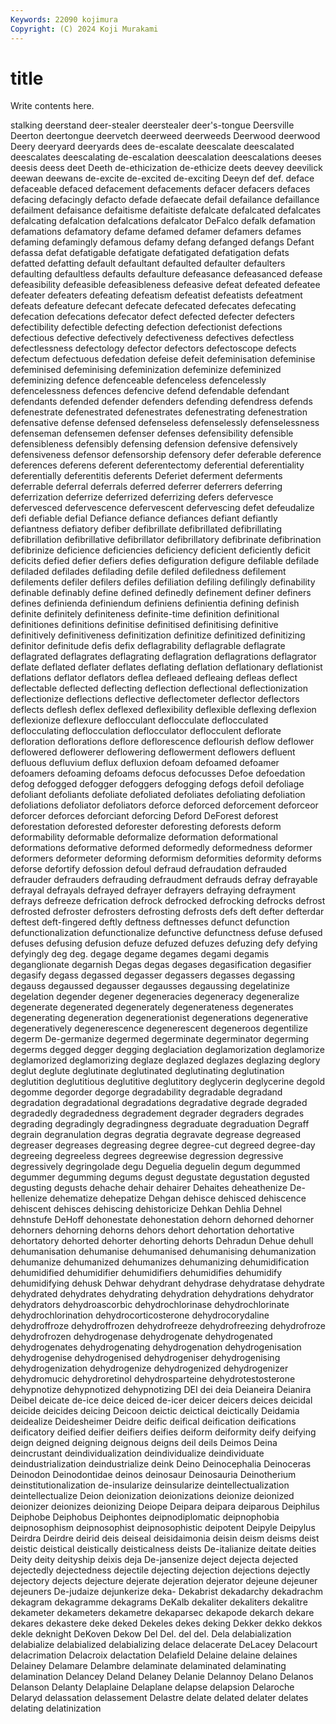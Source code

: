 ```yaml
---
Keywords: 22090 kojimura
Copyright: (C) 2024 Koji Murakami
---
```


# title

Write contents here.



stalking deerstand deer-stealer deerstealer deer's-tongue Deersville
Deerton deertongue deervetch deerweed deerweeds Deerwood deerwood Deery deeryard deeryards
dees de-escalate deescalate deescalated deescalates deescalating de-escalation deescalation deescalations deeses
deesis deess deet Deeth de-ethicization de-ethicize deets deevey deevilick deewan
deewans de-excite de-excited de-exciting Deeyn def def. deface defaceable defaced
defacement defacements defacer defacers defaces defacing defacingly defacto defade defaecate
defail defailance defaillance defailment defaisance defaitisme defaitiste defalcate defalcated defalcates
defalcating defalcation defalcations defalcator DeFalco defalk defamation defamations defamatory defame
defamed defamer defamers defames defaming defamingly defamous defamy defang defanged
defangs Defant defassa defat defatigable defatigate defatigated defatigation defats defatted
defatting default defaultant defaulted defaulter defaulters defaulting defaultless defaults defaulture
defeasance defeasanced defease defeasibility defeasible defeasibleness defeasive defeat defeated defeatee
defeater defeaters defeating defeatism defeatist defeatists defeatment defeats defeature defecant
defecate defecated defecates defecating defecation defecations defecator defect defected defecter
defecters defectibility defectible defecting defection defectionist defections defectious defective defectively
defectiveness defectives defectless defectlessness defectology defector defectors defectoscope defects defectum
defectuous defedation defeise defeit defeminisation defeminise defeminised defeminising defeminization defeminize
defeminized defeminizing defence defenceable defenceless defencelessly defencelessness defences defencive defend
defendable defendant defendants defended defender defenders defending defendress defends defenestrate
defenestrated defenestrates defenestrating defenestration defensative defense defensed defenseless defenselessly defenselessness
defenseman defensemen defenser defenses defensibility defensible defensibleness defensibly defensing defension
defensive defensively defensiveness defensor defensorship defensory defer deferable deference deferences
deferens deferent deferentectomy deferential deferentiality deferentially deferentitis deferents Deferiet deferment
deferments deferrable deferral deferrals deferred deferrer deferrers deferring deferrization deferrize
deferrized deferrizing defers defervesce defervesced defervescence defervescent defervescing defet defeudalize
defi defiable defial Defiance defiance defiances defiant defiantly defiantness defiatory
defiber defibrillate defibrillated defibrillating defibrillation defibrillative defibrillator defibrillatory defibrinate defibrination
defibrinize deficience deficiencies deficiency deficient deficiently deficit deficits defied defier
defiers defies defiguration defigure defilable defilade defiladed defilades defilading defile
defiled defiledness defilement defilements defiler defilers defiles defiliation defiling defilingly
definability definable definably define defined definedly definement definer definers defines
definienda definiendum definiens definientia defining definish definite definitely definiteness definite-time
definition definitional definitiones definitions definitise definitised definitising definitive definitively definitiveness
definitization definitize definitized definitizing definitor definitude defis defix deflagrability deflagrable
deflagrate deflagrated deflagrates deflagrating deflagration deflagrations deflagrator deflate deflated deflater
deflates deflating deflation deflationary deflationist deflations deflator deflators deflea defleaed
defleaing defleas deflect deflectable deflected deflecting deflection deflectional deflectionization deflectionize
deflections deflective deflectometer deflector deflectors deflects deflesh deflex deflexed deflexibility
deflexible deflexing deflexion deflexionize deflexure deflocculant deflocculate deflocculated deflocculating deflocculation
deflocculator deflocculent deflorate defloration deflorations deflore deflorescence deflourish deflow deflower
deflowered deflowerer deflowering deflowerment deflowers defluent defluous defluvium deflux defluxion
defoam defoamed defoamer defoamers defoaming defoams defocus defocusses Defoe defoedation
defog defogged defogger defoggers defogging defogs defoil defoliage defoliant defoliants
defoliate defoliated defoliates defoliating defoliation defoliations defoliator defoliators deforce deforced
deforcement deforceor deforcer deforces deforciant deforcing Deford DeForest deforest deforestation
deforested deforester deforesting deforests deform deformability deformable deformalize deformation deformational
deformations deformative deformed deformedly deformedness deformer deformers deformeter deforming deformism
deformities deformity deforms deforse defortify defossion defoul defraud defraudation defrauded
defrauder defrauders defrauding defraudment defrauds defray defrayable defrayal defrayals defrayed
defrayer defrayers defraying defrayment defrays defreeze defrication defrock defrocked defrocking
defrocks defrost defrosted defroster defrosters defrosting defrosts defs deft defter
defterdar deftest deft-fingered deftly deftness deftnesses defunct defunction defunctionalization defunctionalize
defunctive defunctness defuse defused defuses defusing defusion defuze defuzed defuzes
defuzing defy defying defyingly deg deg. degage degame degames degami
degamis deganglionate degarnish Degas degas degases degasification degasifier degasify degass
degassed degasser degassers degasses degassing degauss degaussed degausser degausses degaussing
degelatinize degelation degender degener degeneracies degeneracy degeneralize degenerate degenerated degenerately
degenerateness degenerates degenerating degeneration degenerationist degenerations degenerative degeneratively degenerescence degenerescent
degeneroos degentilize degerm De-germanize degermed degerminate degerminator degerming degerms degged
degger degging deglaciation deglamorization deglamorize deglamorized deglamorizing deglaze deglazed deglazes
deglazing deglory deglut deglute deglutinate deglutinated deglutinating deglutination deglutition deglutitious
deglutitive deglutitory deglycerin deglycerine degold degomme degorder degorge degradability degradable
degradand degradation degradational degradations degradative degrade degraded degradedly degradedness degradement
degrader degraders degrades degrading degradingly degradingness degraduate degraduation Degraff degrain
degranulation degras degratia degravate degrease degreased degreaser degreases degreasing degree
degree-cut degreed degree-day degreeing degreeless degrees degreewise degression degressive degressively
degringolade degu Deguelia deguelin degum degummed degummer degumming degums degust
degustate degustation degusted degusting degusts dehache dehair dehairer Dehaites deheathenize
De-hellenize dehematize dehepatize Dehgan dehisce dehisced dehiscence dehiscent dehisces dehiscing
dehistoricize Dehkan Dehlia Dehnel dehnstufe DeHoff dehonestate dehonestation dehorn dehorned
dehorner dehorners dehorning dehorns dehors dehort dehortation dehortative dehortatory dehorted
dehorter dehorting dehorts Dehradun Dehue dehull dehumanisation dehumanise dehumanised dehumanising
dehumanization dehumanize dehumanized dehumanizes dehumanizing dehumidification dehumidified dehumidifier dehumidifiers dehumidifies
dehumidify dehumidifying dehusk Dehwar dehydrant dehydrase dehydratase dehydrate dehydrated dehydrates
dehydrating dehydration dehydrations dehydrator dehydrators dehydroascorbic dehydrochlorinase dehydrochlorinate dehydrochlorination dehydrocorticosterone
dehydrocorydaline dehydroffroze dehydroffrozen dehydrofreeze dehydrofreezing dehydrofroze dehydrofrozen dehydrogenase dehydrogenate dehydrogenated
dehydrogenates dehydrogenating dehydrogenation dehydrogenisation dehydrogenise dehydrogenised dehydrogeniser dehydrogenising dehydrogenization dehydrogenize
dehydrogenized dehydrogenizer dehydromucic dehydroretinol dehydrosparteine dehydrotestosterone dehypnotize dehypnotized dehypnotizing DEI
dei deia Deianeira Deianira Deibel deicate de-ice deice deiced de-icer
deicer deicers deices deicidal deicide deicides deicing Deicoon deictic deictical
deictically Deidamia deidealize Deidesheimer Deidre deific deifical deification deifications deificatory
deified deifier deifiers deifies deiform deiformity deify deifying deign deigned
deigning deignous deigns deil deils Deimos Deina deincrustant deindividualization deindividualize
deindividuate deindustrialization deindustrialize deink Deino Deinocephalia Deinoceras Deinodon Deinodontidae deinos
deinosaur Deinosauria Deinotherium deinstitutionalization de-insularize deinsularize deintellectualization deintellectualize Deion deionization
deionizations deionize deionized deionizer deionizes deionizing Deiope Deipara deipara deiparous
Deiphilus Deiphobe Deiphobus Deiphontes deipnodiplomatic deipnophobia deipnosophism deipnosophist deipnosophistic deipotent
Deipyle Deipylus Deirdra Deirdre deirid deis deiseal deisidaimonia deisin deism
deisms deist deistic deistical deistically deisticalness deists De-italianize deitate deities
Deity deity deityship deixis deja De-jansenize deject dejecta dejected dejectedly
dejectedness dejectile dejecting dejection dejections dejectly dejectory dejects dejecture dejerate
dejeration dejerator dejeune dejeuner dejeuners De-judaize dejunkerize deka- Dekabrist dekadarchy
dekadrachm dekagram dekagramme dekagrams DeKalb dekaliter dekaliters dekalitre dekameter dekameters
dekametre dekaparsec dekapode dekarch dekare dekares dekastere deke deked Dekeles
dekes deking Dekker dekko dekkos dekle deknight DeKoven Dekow Del
Del. del del. Dela delabialization delabialize delabialized delabializing delace delacerate
DeLacey Delacourt delacrimation Delacroix delactation Delafield Delaine delaine delaines Delainey
Delamare Delambre delaminate delaminated delaminating delamination Delancey Deland Delaney Delanie
Delannoy Delano Delanos Delanson Delanty Delaplaine Delaplane delapse delapsion Delaroche
Delaryd delassation delassement Delastre delate delated delater delates delating delatinization
